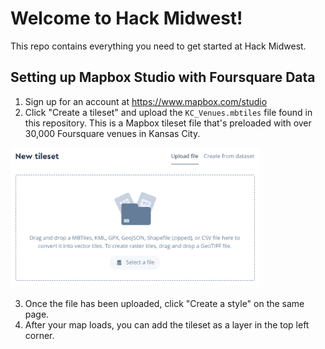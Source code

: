 # Welcome to Hack Midwest!
This repo contains everything you need to get started at Hack Midwest.


## Setting up Mapbox Studio with Foursquare Data
1. Sign up for an account at https://www.mapbox.com/studio
2. Click "Create a tileset" and upload the `KC_Venues.mbtiles` file found in this repository. This is a Mapbox tileset file that's preloaded with over 30,000 Foursquare venues in Kansas City. 
<img src="/screenshots/tileset.png?raw=true" width="400" title="Tileset">

3. Once the file has been uploaded, click "Create a style" on the same page.
4. After your map loads, you can add the tileset as a layer in the top left corner.
